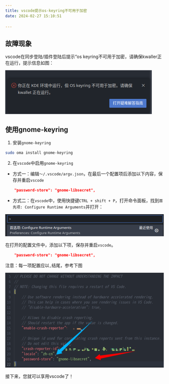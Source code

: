 ```yaml
---
title: vscode提示os-keyring不可用于加密
date: 2024-02-27 15:10:51

---
```


## 故障现象

vscode在同步登陆/插件登陆后提示“os keyring不可用于加密，请确保kwaller正在运行，提示信息如图：

![os keyring不可用于加密，请确保kwaller正在运行](../imgs/vscode-os-keyring-error.png)


## 使用gnome-keyring

1. 安装`gnome-keyring`

```bash
sudo oma install gnome-keyring
```

2. 在`vscode`中启用`gnome-keyring`

* 方式一：编辑`～/.vscode/argv.json`，在最后一个配置项后添加以下内容，保存并重启`vscode`

```json
	"password-store": "gnome-libsecret",
```

* 方式二：在`vscode`中，使用快捷键`CTRL + shift + P`，打开命令面板，找到`首先项: Configure Runtime Arguments`并打开：

![首先项: Configure Runtime Arguments](../imgs/vscode-Configure-Runtime-Arguments.png)

在打开的配置文件中，添加以下项，保存并重启`vscode`。

```json
	"password-store": "gnome-libsecret",
```
注意：每一项配置应以`,`结尾，参考下图

![参考配置](../imgs/vscode-argv-json.png)

接下来，您就可以享用vscode了！
